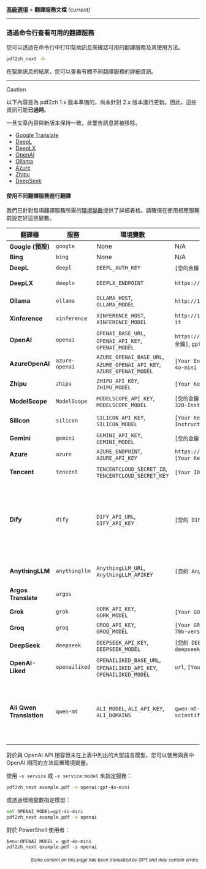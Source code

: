[**高級選項**](./introduction.md) > **翻譯服務文檔** _(current)_

---

### 透過命令行查看可用的翻譯服務

您可以透過在命令行中打印幫助訊息來確認可用的翻譯服務及其使用方法。

```bash
pdf2zh_next -h
```

在幫助訊息的結尾，您可以查看有關不同翻譯服務的詳細資訊。

---

> [!CAUTION]
> 以下內容是為 pdf2zh 1.x 版本準備的，尚未針對 2.x 版本進行更新。因此，這些資訊可能**已過時**。
>
> 一旦文章內容與新版本保持一致，此警告訊息將被移除。

* [Google Translate](https://cloud.google.com/translate/docs)
* [DeepL](https://developers.deepl.com/docs/api-reference/translate)
* [DeepLX](https://github.com/OwO-Network/DeepLX)
* [OpenAI](https://platform.openai.com/docs/api-reference/introduction)
* [Ollama](https://github.com/ollama/ollama/blob/main/docs/api.md)
* [Azure](https://learn.microsoft.com/en-us/azure/ai-services/translator/)
* [Zhipu](https://bigmodel.cn/)
* [DeepSeek](https://api-docs.deepseek.com/)

#### 使用不同翻譯服務進行翻譯

我們已針對每項翻譯服務所需的[環境變數](https://chatgpt.com/share/6734a83d-9d48-800e-8a46-f57ca6e8bcb4)提供了詳細表格。請確保在使用相應服務前設定好這些變數。

| **翻譯器**           | **服務**       | **環境變數**                                                          | **預設值**                                               | **備註**                                                                                                                                                                                                                  |
| -------------------- | -------------- | --------------------------------------------------------------------- | -------------------------------------------------------- | -------------------------------------------------------------------------------------------------------------------------------------------------------------------------------------------------------------------------- |
| **Google (預設)**    | `google`       | None                                                                  | N/A                                                      | None                                                                                                                                                                                                                       |
| **Bing**             | `bing`         | None                                                                  | N/A                                                      | None                                                                                                                                                                                                                       |
| **DeepL**            | `deepl`        | `DEEPL_AUTH_KEY`                                                      | `[您的金鑰]`                                             | 參閱 [DeepL](https://support.deepl.com/hc/en-us/articles/360020695820-API-Key-for-DeepL-s-API)                                                                                                                              |
| **DeepLX**           | `deeplx`       | `DEEPLX_ENDPOINT`                                                     | `https://api.deepl.com/translate`                        | 參見 [DeepLX](https://github.com/OwO-Network/DeepLX)                                                                                                                                                                        |
| **Ollama**           | `ollama`       | `OLLAMA_HOST`, `OLLAMA_MODEL`                                         | `http://127.0.0.1:11434`, `gemma2`                       | 參見 [Ollama](https://github.com/ollama/ollama)                                                                                                                                                                             |
| **Xinference**       | `xinference`   | `XINFERENCE_HOST`, `XINFERENCE_MODEL`                                 | `http://127.0.0.1:9997`, `gemma-2-it`                    | 參見 [Xinference](https://github.com/xorbitsai/inference)                                                                                                                                                                   |
| **OpenAI**           | `openai`       | `OPENAI_BASE_URL`, `OPENAI_API_KEY`, `OPENAI_MODEL`                   | `https://api.openai.com/v1`, `[您的金鑰]`, `gpt-4o-mini` | 參閱 [OpenAI](https://platform.openai.com/docs/overview)                                                                                                                                                                    |
| **AzureOpenAI**      | `azure-openai` | `AZURE_OPENAI_BASE_URL`, `AZURE_OPENAI_API_KEY`, `AZURE_OPENAI_MODEL` | `[Your Endpoint]`, `[Your Key]`, `gpt-4o-mini`           | 參閱 [Azure OpenAI](https://learn.microsoft.com/zh-cn/azure/ai-services/openai/chatgpt-quickstart?tabs=command-line%2Cjavascript-keyless%2Ctypescript-keyless%2Cpython&pivots=programming-language-python)                  |
| **Zhipu**            | `zhipu`        | `ZHIPU_API_KEY`, `ZHIPU_MODEL`                                        | `[Your Key]`, `glm-4-flash`                              | 參見 [Zhipu](https://open.bigmodel.cn/dev/api/thirdparty-frame/openai-sdk)                                                                                                                                                  |
| **ModelScope**       | `ModelScope`   | `MODELSCOPE_API_KEY`, `MODELSCOPE_MODEL`                              | `[您的金鑰]`, `Qwen/Qwen2.5-Coder-32B-Instruct`          | 參閱 [ModelScope](https://www.modelscope.cn/docs/model-service/API-Inference/intro)                                                                                                                                         |
| **Silicon**          | `silicon`      | `SILICON_API_KEY`, `SILICON_MODEL`                                    | `[Your Key]`, `Qwen/Qwen2.5-7B-Instruct`                 | 參閱 [SiliconCloud](https://docs.siliconflow.cn/quickstart)                                                                                                                                                                 |
| **Gemini**           | `gemini`       | `GEMINI_API_KEY`, `GEMINI_MODEL`                                      | `[您的金鑰]`, `gemini-1.5-flash`                         | 參閱 [Gemini](https://ai.google.dev/gemini-api/docs/openai)                                                                                                                                                                 |
| **Azure**            | `azure`        | `AZURE_ENDPOINT`, `AZURE_API_KEY`                                     | `https://api.translator.azure.cn`, `[Your Key]`          | 參閱 [Azure](https://docs.azure.cn/en-us/ai-services/translator/text-translation-overview)                                                                                                                                  |
| **Tencent**          | `tencent`      | `TENCENTCLOUD_SECRET_ID`, `TENCENTCLOUD_SECRET_KEY`                   | `[Your ID]`, `[Your Key]`                                | 參閱 [Tencent](https://www.tencentcloud.com/products/tmt?from_qcintl=122110104)                                                                                                                                             |
| **Dify**             | `dify`         | `DIFY_API_URL`, `DIFY_API_KEY`                                        | `[您的 DIFY URL]`, `[您的金鑰]`                          | 參見 [Dify](https://github.com/langgenius/dify)，三個變量 lang_out、lang_in 和 text 需要在 Dify 的工作流程輸入中定義。                                                                                  |
| **AnythingLLM**      | `anythingllm`  | `AnythingLLM_URL`, `AnythingLLM_APIKEY`                               | `[您的 AnythingLLM URL]`, `[您的金鑰]`                   | 參閱 [anything-llm](https://github.com/Mintplex-Labs/anything-llm)                                                                                                                                                          |
| **Argos Translate**  | `argos`        |                                                                       |                                                          | 參見 [argos-translate](https://github.com/argosopentech/argos-translate)                                                                                                                                                    |
| **Grok**             | `grok`         | `GORK_API_KEY`, `GORK_MODEL`                                          | `[Your GORK_API_KEY]`, `grok-2-1212`                     | 參見 [Grok](https://docs.x.ai/docs/overview)                                                                                                                                                                                |
| **Groq**             | `groq`         | `GROQ_API_KEY`, `GROQ_MODEL`                                          | `[Your GROQ_API_KEY]`, `llama-3-3-70b-versatile`         | 參見 [Groq](https://console.groq.com/docs/models)                                                                                                                                                                           |
| **DeepSeek**         | `deepseek`     | `DEEPSEEK_API_KEY`, `DEEPSEEK_MODEL`                                  | `[您的 DEEPSEEK_API_KEY]`, `deepseek-chat`               | 參見 [DeepSeek](https://www.deepseek.com/)                                                                                                                                                                                  |
| **OpenAI-Liked**     | `openailiked`  | `OPENAILIKED_BASE_URL`, `OPENAILIKED_API_KEY`, `OPENAILIKED_MODEL`    | `url`, `[Your Key]`, `model name`                        | None                                                                                                                                                                                                                       |
| **Ali Qwen Translation** | `qwen-mt`  | `ALI_MODEL`, `ALI_API_KEY`, `ALI_DOMAINS`                             | `qwen-mt-turbo`, `[Your Key]`, `scientific paper`        | 目前尚未支援繁體中文，將會翻譯為簡體中文。更多資訊請參閱 [Qwen MT](https://bailian.console.aliyun.com/?spm=5176.28197581.0.0.72e329a4HRxe99#/model-market/detail/qwen-mt-turbo) |

對於與 OpenAI API 相容但未在上表中列出的大型語言模型，您可以使用與表中 OpenAI 相同的方法設置環境變量。

使用 `-s service` 或 `-s service:model` 來指定服務：

```bash
pdf2zh_next example.pdf -s openai:gpt-4o-mini
```

或透過環境變數指定模型：

```bash
set OPENAI_MODEL=gpt-4o-mini
pdf2zh_next example.pdf -s openai
```

對於 PowerShell 使用者：

```shell
$env:OPENAI_MODEL = gpt-4o-mini
pdf2zh_next example.pdf -s openai
```

<div align="right"> 
<h6><small>Some content on this page has been translated by GPT and may contain errors.</small></h6>
